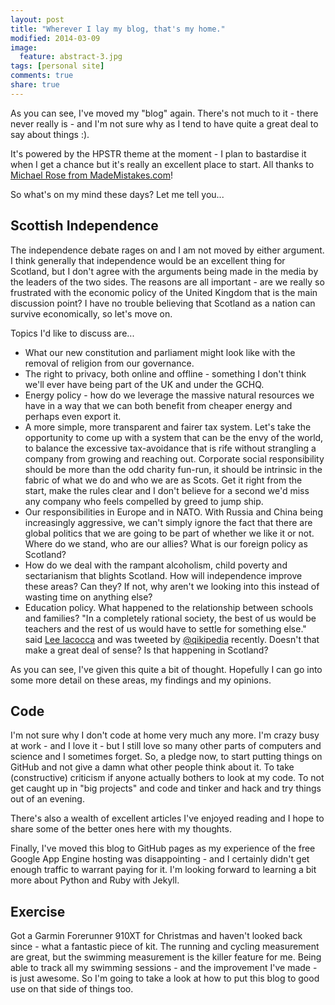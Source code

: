 ```yaml
---
layout: post
title: "Wherever I lay my blog, that's my home."
modified: 2014-03-09
image:
  feature: abstract-3.jpg
tags: [personal site]
comments: true
share: true
---
```


As you can see, I've moved my "blog" again. There's not much to it - there never really is - and I'm not sure why as I tend to have quite a great deal to say about things :).

It's powered by the HPSTR theme at the moment - I plan to bastardise it when I get a chance but it's really an excellent place to start. All thanks to [Michael Rose from MadeMistakes.com][mademistakes]!

So what's on my mind these days? Let me tell you...

Scottish Independence
---

The independence debate rages on and I am not moved by either argument. I think generally that independence would be an excellent thing for Scotland, but I don't agree with the arguments being made in the media by the leaders of the two sides. The reasons are all important - are we really so frustrated with the economic policy of the United Kingdom that is the main discussion point? I have no trouble believing that Scotland as a nation can survive economically, so let's move on. 

Topics I'd like to discuss are... 

*   What our new constitution and parliament might look like with the removal of religion from our governance. 
*	The right to privacy, both online and offline - something I don't think we'll ever have being part of the UK and under the GCHQ.
* 	Energy policy - how do we leverage the massive natural resources we have in a way that we can both benefit from cheaper energy and perhaps even export it.
*	A more simple, more transparent and fairer tax system. Let's take the opportunity to come up with a system that can be the envy of the world, to balance the excessive tax-avoidance that is rife without strangling a company from growing and reaching out. Corporate social responsibility should be more than the odd charity fun-run, it should be intrinsic in the fabric of what we do and who we are as Scots. Get it right from the start, make the rules clear and I don't believe for a second we'd miss any company who feels compelled by greed to jump ship.
*	Our responsibilities in Europe and in NATO. With Russia and China being increasingly aggressive, we can't simply ignore the fact that there are global politics that we are going to be part of whether we like it or not. Where do we stand, who are our allies? What is our foreign policy as Scotland? 
*	How do we deal with the rampant alcoholism, child poverty and sectarianism that blights Scotland. How will independence improve these areas? Can they? If not, why aren't we looking into this instead of wasting time on anything else?
*	Education policy. What happened to the relationship between schools and families? "In a completely rational society, the best of us would be teachers and the rest of us would have to settle for something else." said [Lee Iacocca][lee_iacocca] and was tweeted by [@qikipedia][quikipedia] recently. Doesn't that make a great deal of sense? Is that happening in Scotland?

As you can see, I've given this quite a bit of thought. Hopefully I can go into some more detail on these areas, my findings and my opinions.

Code
---

I'm not sure why I don't code at home very much any more. I'm crazy busy at work - and I love it - but I still love so many other parts of computers and science and I sometimes forget. So, a pledge now, to start putting things on GitHub and not give a damn what other people think about it. To take (constructive) criticism if anyone actually bothers to look at my code. To not get caught up in "big projects" and code and tinker and hack and try things out of an evening.

There's also a wealth of excellent articles I've enjoyed reading and I hope to share some of the better ones here with my thoughts. 

Finally, I've moved this blog to GitHub pages as my experience of the free Google App Engine hosting was disappointing - and I certainly didn't get enough traffic to warrant paying for it. I'm looking forward to learning a bit more about Python and Ruby with Jekyll. 

Exercise
---

Got a Garmin Forerunner 910XT for Christmas and haven't looked back since - what a fantastic piece of kit. The running and cycling measurement are great, but the swimming measurement is the killer feature for me. Being able to track all my swimming sessions - and the improvement I've made - is just awesome. So I'm going to take a look at how to put this blog to good use on that side of things too.

[quikipedia]: https://twitter.com/qikipedia
[lee_iacocca]: http://en.wikipedia.org/wiki/Lee_Iacocca
[mademistakes]: http://mademistakes.com/
